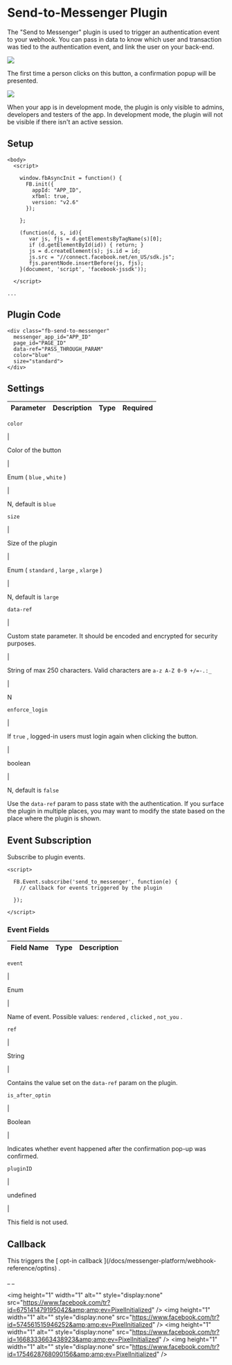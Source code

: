 #  Send-to-Messenger Plugin

The "Send to Messenger" plugin is used to trigger an authentication event to
your webhook. You can pass in data to know which user and transaction was tied
to the authentication event, and link the user on your back-end.

![](https://scontent.xx.fbcdn.net/t39.2365-6/13571135_580861125428370_932811201_n.png)

The first time a person clicks on this button, a confirmation popup will be
presented.

![](https://scontent.xx.fbcdn.net/t39.2365-6/13480198_492903457574570_396748231_n.png)

When your app is in development mode, the plugin is only visible to admins,
developers and testers of the app. In development mode, the plugin will not be
visible if there isn't an active session.

##  Setup

    
    
    <body>
      <script>
    
        window.fbAsyncInit = function() {
          FB.init({
            appId: "APP_ID",
            xfbml: true,
            version: "v2.6"
          });
    
        };
    
        (function(d, s, id){
           var js, fjs = d.getElementsByTagName(s)[0];
           if (d.getElementById(id)) { return; }
           js = d.createElement(s); js.id = id;
           js.src = "//connect.facebook.net/en_US/sdk.js";
           fjs.parentNode.insertBefore(js, fjs);
        }(document, 'script', 'facebook-jssdk'));
    
      </script>
    
    ...    

##  Plugin Code

    
    
    <div class="fb-send-to-messenger" 
      messenger_app_id="APP_ID" 
      page_id="PAGE_ID" 
      data-ref="PASS_THROUGH_PARAM" 
      color="blue" 
      size="standard">
    </div>    

##  Settings

Parameter  |  Description  |  Type  |  Required  
---|---|---|---  
  
` color `

|

Color of the button

|

Enum ( ` blue ` , ` white ` )

|

N, default is ` blue `  
  
` size `

|

Size of the plugin

|

Enum ( ` standard ` , ` large ` , ` xlarge ` )

|

N, default is ` large `  
  
` data-ref `

|

Custom state parameter. It should be encoded and encrypted for security
purposes.

|

String of max 250 characters. Valid characters are ` a-z A-Z 0-9 +/=-.:_ `

|

N  
  
` enforce_login `

|

If ` true ` , logged-in users must login again when clicking the button.

|

boolean

|

N, default is ` false `  
  
Use the ` data-ref ` param to pass state with the authentication. If you
surface the plugin in multiple places, you may want to modify the state based
on the place where the plugin is shown.

##  Event Subscription

Subscribe to plugin events.

    
    
    <script>
    
      FB.Event.subscribe('send_to_messenger', function(e) {
        // callback for events triggered by the plugin
      
      });
    
    </script>

###  Event Fields

Field Name  |  Type  |  Description  
---|---|---  
  
` event `

|

Enum

|

Name of event. Possible values: ` rendered ` , ` clicked ` , ` not_you ` .  
  
` ref `

|

String

|

Contains the value set on the ` data-ref ` param on the plugin.  
  
` is_after_optin `

|

Boolean

|

Indicates whether event happened after the confirmation pop-up was confirmed.  
  
` pluginID `

|

undefined

|

This field is not used.  
  
##  Callback

This triggers the [ opt-in callback ](/docs/messenger-platform/webhook-
reference/optins) .

_ _

&lt;img height="1" width="1" alt="" style="display:none"
src="https://www.facebook.com/tr?id=675141479195042&amp;amp;ev=PixelInitialized"
/&gt; &lt;img height="1" width="1" alt="" style="display:none"
src="https://www.facebook.com/tr?id=574561515946252&amp;amp;ev=PixelInitialized"
/&gt; &lt;img height="1" width="1" alt="" style="display:none"
src="https://www.facebook.com/tr?id=1668333663438923&amp;amp;ev=PixelInitialized"
/&gt; &lt;img height="1" width="1" alt="" style="display:none"
src="https://www.facebook.com/tr?id=1754628768090156&amp;amp;ev=PixelInitialized"
/&gt;

